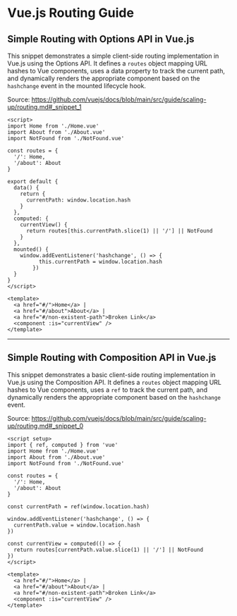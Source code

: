 # Vue.js Routing Guide

## Simple Routing with Options API in Vue.js

This snippet demonstrates a simple client-side routing implementation in Vue.js using the Options API. It defines a `routes` object mapping URL hashes to Vue components, uses a data property to track the current path, and dynamically renders the appropriate component based on the `hashchange` event in the mounted lifecycle hook.

Source: https://github.com/vuejs/docs/blob/main/src/guide/scaling-up/routing.md#_snippet_1

```vue
<script>
import Home from './Home.vue'
import About from './About.vue'
import NotFound from './NotFound.vue'

const routes = {
  '/': Home,
  '/about': About
}

export default {
  data() {
    return {
      currentPath: window.location.hash
    }
  },
  computed: {
    currentView() {
      return routes[this.currentPath.slice(1) || '/'] || NotFound
    }
  },
  mounted() {
    window.addEventListener('hashchange', () => {
		  this.currentPath = window.location.hash
		})
  }
}
</script>

<template>
  <a href="#/">Home</a> |
  <a href="#/about">About</a> |
  <a href="#/non-existent-path">Broken Link</a>
  <component :is="currentView" />
</template>
```

---

## Simple Routing with Composition API in Vue.js

This snippet demonstrates a basic client-side routing implementation in Vue.js using the Composition API. It defines a `routes` object mapping URL hashes to Vue components, uses a `ref` to track the current path, and dynamically renders the appropriate component based on the `hashchange` event.

Source: https://github.com/vuejs/docs/blob/main/src/guide/scaling-up/routing.md#_snippet_0

```vue
<script setup>
import { ref, computed } from 'vue'
import Home from './Home.vue'
import About from './About.vue'
import NotFound from './NotFound.vue'

const routes = {
  '/': Home,
  '/about': About
}

const currentPath = ref(window.location.hash)

window.addEventListener('hashchange', () => {
  currentPath.value = window.location.hash
})

const currentView = computed(() => {
  return routes[currentPath.value.slice(1) || '/'] || NotFound
})
</script>

<template>
  <a href="#/">Home</a> |
  <a href="#/about">About</a> |
  <a href="#/non-existent-path">Broken Link</a>
  <component :is="currentView" />
</template>
```

